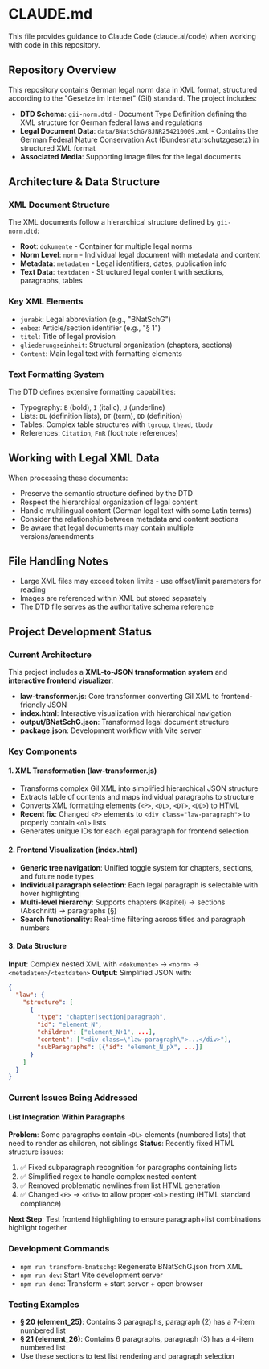 # CLAUDE.md

This file provides guidance to Claude Code (claude.ai/code) when working with code in this repository.

## Repository Overview

This repository contains German legal norm data in XML format, structured according to the "Gesetze im Internet" (GiI) standard. The project includes:

- **DTD Schema**: `gii-norm.dtd` - Document Type Definition defining the XML structure for German federal laws and regulations
- **Legal Document Data**: `data/BNatSchG/BJNR254210009.xml` - Contains the German Federal Nature Conservation Act (Bundesnaturschutzgesetz) in structured XML format
- **Associated Media**: Supporting image files for the legal documents

## Architecture & Data Structure

### XML Document Structure
The XML documents follow a hierarchical structure defined by `gii-norm.dtd`:
- **Root**: `dokumente` - Container for multiple legal norms
- **Norm Level**: `norm` - Individual legal document with metadata and content
- **Metadata**: `metadaten` - Legal identifiers, dates, publication info
- **Text Data**: `textdaten` - Structured legal content with sections, paragraphs, tables

### Key XML Elements
- `jurabk`: Legal abbreviation (e.g., "BNatSchG")
- `enbez`: Article/section identifier (e.g., "§ 1")
- `titel`: Title of legal provision
- `gliederungseinheit`: Structural organization (chapters, sections)
- `Content`: Main legal text with formatting elements

### Text Formatting System
The DTD defines extensive formatting capabilities:
- Typography: `B` (bold), `I` (italic), `U` (underline)
- Lists: `DL` (definition lists), `DT` (term), `DD` (definition)
- Tables: Complex table structures with `tgroup`, `thead`, `tbody`
- References: `Citation`, `FnR` (footnote references)

## Working with Legal XML Data

When processing these documents:
- Preserve the semantic structure defined by the DTD
- Respect the hierarchical organization of legal content
- Handle multilingual content (German legal text with some Latin terms)
- Consider the relationship between metadata and content sections
- Be aware that legal documents may contain multiple versions/amendments

## File Handling Notes

- Large XML files may exceed token limits - use offset/limit parameters for reading
- Images are referenced within XML but stored separately
- The DTD file serves as the authoritative schema reference

## Project Development Status

### Current Architecture
This project includes a **XML-to-JSON transformation system** and **interactive frontend visualizer**:

- **law-transformer.js**: Core transformer converting GiI XML to frontend-friendly JSON
- **index.html**: Interactive visualization with hierarchical navigation
- **output/BNatSchG.json**: Transformed legal document structure
- **package.json**: Development workflow with Vite server

### Key Components

#### 1. XML Transformation (law-transformer.js)
- Transforms complex GiI XML into simplified hierarchical JSON structure
- Extracts table of contents and maps individual paragraphs to structure
- Converts XML formatting elements (`<P>`, `<DL>`, `<DT>`, `<DD>`) to HTML
- **Recent fix**: Changed `<P>` elements to `<div class="law-paragraph">` to properly contain `<ol>` lists
- Generates unique IDs for each legal paragraph for frontend selection

#### 2. Frontend Visualization (index.html)
- **Generic tree navigation**: Unified toggle system for chapters, sections, and future node types
- **Individual paragraph selection**: Each legal paragraph is selectable with hover highlighting
- **Multi-level hierarchy**: Supports chapters (Kapitel) → sections (Abschnitt) → paragraphs (§)
- **Search functionality**: Real-time filtering across titles and paragraph numbers

#### 3. Data Structure
**Input**: Complex nested XML with `<dokumente>` → `<norm>` → `<metadaten>`/`<textdaten>`
**Output**: Simplified JSON with:
```json
{
  "law": {
    "structure": [
      {
        "type": "chapter|section|paragraph",
        "id": "element_N", 
        "children": ["element_N+1", ...],
        "content": ["<div class=\"law-paragraph\">...</div>"],
        "subParagraphs": [{"id": "element_N_pX", ...}]
      }
    ]
  }
}
```

### Current Issues Being Addressed

#### List Integration Within Paragraphs
**Problem**: Some paragraphs contain `<DL>` elements (numbered lists) that need to render as children, not siblings
**Status**: Recently fixed HTML structure issues:
1. ✅ Fixed subparagraph recognition for paragraphs containing lists
2. ✅ Simplified regex to handle complex nested content
3. ✅ Removed problematic newlines from list HTML generation  
4. ✅ Changed `<P>` → `<div>` to allow proper `<ol>` nesting (HTML standard compliance)

**Next Step**: Test frontend highlighting to ensure paragraph+list combinations highlight together

### Development Commands
- `npm run transform-bnatschg`: Regenerate BNatSchG.json from XML
- `npm run dev`: Start Vite development server  
- `npm run demo`: Transform + start server + open browser

### Testing Examples
- **§ 20 (element_25)**: Contains 3 paragraphs, paragraph (2) has a 7-item numbered list
- **§ 21 (element_26)**: Contains 6 paragraphs, paragraph (3) has a 4-item numbered list
- Use these sections to test list rendering and paragraph selection